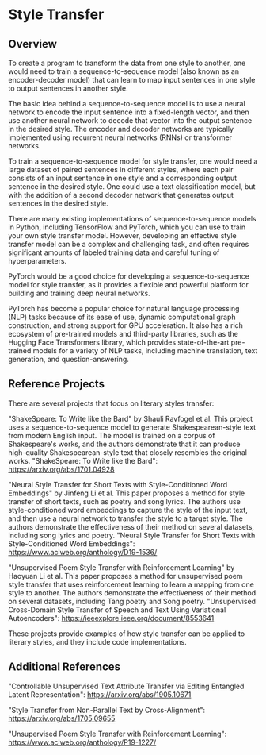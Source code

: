 
# Style Transfer

## Overview

To create a program to transform the data from one style to another, one would need to train a sequence-to-sequence model (also known as an encoder-decoder model) that can learn to map input sentences in one style to output sentences in another style.

The basic idea behind a sequence-to-sequence model is to use a neural network to encode the input sentence into a fixed-length vector, and then use another neural network to decode that vector into the output sentence in the desired style. The encoder and decoder networks are typically implemented using recurrent neural networks (RNNs) or transformer networks.

To train a sequence-to-sequence model for style transfer, one would need a large dataset of paired sentences in different styles, where each pair consists of an input sentence in one style and a corresponding output sentence in the desired style. One could use a text classification model, but with the addition of a second decoder network that generates output sentences in the desired style.

There are many existing implementations of sequence-to-sequence models in Python, including TensorFlow and PyTorch, which you can use to train your own style transfer model. However, developing an effective style transfer model can be a complex and challenging task, and often requires significant amounts of labeled training data and careful tuning of hyperparameters.

PyTorch would be a good choice for developing a sequence-to-sequence model for style transfer, as it provides a flexible and powerful platform for building and training deep neural networks.

PyTorch has become a popular choice for natural language processing (NLP) tasks because of its ease of use, dynamic computational graph construction, and strong support for GPU acceleration. It also has a rich ecosystem of pre-trained models and third-party libraries, such as the Hugging Face Transformers library, which provides state-of-the-art pre-trained models for a variety of NLP tasks, including machine translation, text generation, and question-answering.


## Reference Projects

There are several projects that focus on literary styles transfer:

"ShakeSpeare: To Write like the Bard" by Shauli Ravfogel et al. This project uses a sequence-to-sequence model to generate Shakespearean-style text from modern English input. The model is trained on a corpus of Shakespeare's works, and the authors demonstrate that it can produce high-quality Shakespearean-style text that closely resembles the original works. "ShakeSpeare: To Write like the Bard": https://arxiv.org/abs/1701.04928

"Neural Style Transfer for Short Texts with Style-Conditioned Word Embeddings" by Jinfeng Li et al. This paper proposes a method for style transfer of short texts, such as poetry and song lyrics. The authors use style-conditioned word embeddings to capture the style of the input text, and then use a neural network to transfer the style to a target style. The authors demonstrate the effectiveness of their method on several datasets, including song lyrics and poetry. "Neural Style Transfer for Short Texts with Style-Conditioned Word Embeddings": https://www.aclweb.org/anthology/D19-1536/

"Unsupervised Poem Style Transfer with Reinforcement Learning" by Haoyuan Li et al. This paper proposes a method for unsupervised poem style transfer that uses reinforcement learning to learn a mapping from one style to another. The authors demonstrate the effectiveness of their method on several datasets, including Tang poetry and Song poetry. "Unsupervised Cross-Domain Style Transfer of Speech and Text Using Variational Autoencoders": https://ieeexplore.ieee.org/document/8553641

These projects provide examples of how style transfer can be applied to literary styles, and they include code implementations.


## Additional References

"Controllable Unsupervised Text Attribute Transfer via Editing Entangled Latent Representation": https://arxiv.org/abs/1905.10671

"Style Transfer from Non-Parallel Text by Cross-Alignment": https://arxiv.org/abs/1705.09655





"Unsupervised Poem Style Transfer with Reinforcement Learning": https://www.aclweb.org/anthology/P19-1227/
